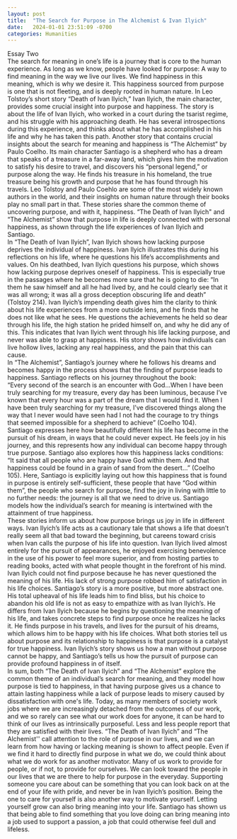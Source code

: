 ```yaml
---
layout: post
title:  "The Search for Purpose in The Alchemist & Ivan Ilyich"
date:   2024-01-01 23:51:09 -0700
categories: Humanities
---
```

Essay Two  
	The search for meaning in one’s life is a journey that is core to the human experience. As long as we know, people have looked for purpose: A way to find meaning in the way we live our lives. We find happiness in this meaning, which is why we desire it. This happiness sourced from purpose is one that is not fleeting, and is deeply rooted in human nature. In Leo Tolstoy’s short story “Death of Ivan Ilyich,” Ivan Ilyich, the main character, provides some crucial insight into purpose and happiness. The story is about the life of Ivan Ilyich, who worked in a court during the tsarist regime, and his struggle with his approaching death. He has several introspections during this experience, and thinks about what he has accomplished in his life and why he has taken this path. Another story that contains crucial insights about the search for meaning and happiness is “The Alchemist” by Paulo Coelho. Its main character Santiago is a shepherd who has a dream that speaks of a treasure in a far-away land, which gives him the motivation to satisfy his desire to travel, and discovers his “personal legend,” or purpose along the way. He finds his treasure in his homeland, the true treasure being his growth and purpose that he has found through his travels. Leo Tolstoy and Paulo Coehlo are some of the most widely known authors in the world, and their insights on human nature through their books play no small part in that. These stories share the common theme of uncovering purpose, and with it, happiness. “The Death of Ivan Ilyich" and “The Alchemist” show that purpose in life is deeply connected with personal happiness, as shown through the life experiences of Ivan Ilyich and Santiago.  
	In “The Death of Ivan Ilyich”, Ivan Ilyich shows how lacking purpose deprives the individual of happiness. Ivan Ilyich illustrates this during his reflections on his life, where he questions his life’s accomplishments and values. On his deathbed, Ivan Ilyich questions his purpose, which shows how lacking purpose deprives oneself of happiness. This is especially true in the passages where he becomes more sure that he is going to die: “In them he saw himself and all he had lived by, and he could clearly see that it was all wrong; it was all a gross deception obscuring life and death” (Tolstoy 214). Ivan Ilyich’s impending death gives him the clarity to think about his life experiences from a more outside lens, and he finds that he does not like what he sees. He questions the achievements he held so dear through his life, the high station he prided himself on, and why he did any of this. This indicates that Ivan Ilyich went through his life lacking purpose, and never was able to grasp at happiness. His story shows how individuals can live hollow lives, lacking any real happiness, and the pain that this can cause.  
	In “The Alchemist”, Santiago’s journey where he follows his dreams and becomes happy in the process shows that the finding of purpose leads to happiness. Santiago reflects on his journey throughout the book:  
“Every second of the search is an encounter with God…When I have been truly searching for my treasure, every day has been luminous, because I’ve known that every hour was a part of the dream that I would find it. When I have been truly searching for my treasure, I’ve discovered things along the way that I never would have seen had I not had the courage to try things that seemed impossible for a shepherd to achieve” (Coelho 104).  
Santiago expresses here how beautifully different his life has become in the pursuit of his dream, in ways that he could never expect. He feels joy in his journey, and this represents how any individual can become happy through true purpose. Santiago also explores how this happiness lacks conditions: “It said that all people who are happy have God within them. And that happiness could be found in a grain of sand from the desert…” (Coelho 105). Here, Santiago is explicitly laying out how this happiness that is found in purpose is entirely self-sufficient, these people that have “God within them”, the people who search for purpose, find the joy in living with little to no further needs: the journey is all that we need to drive us. Santiago models how the individual’s search for meaning is intertwined with the attainment of true happiness.   
These stories inform us about how purpose brings us joy in life in different ways. Ivan Ilyich’s life acts as a cautionary tale that shows a life that doesn’t really seem all that bad toward the beginning, but careens toward crisis when Ivan calls the purpose of his life into question. Ivan Ilyich lived almost entirely for the pursuit of appearances, he enjoyed exercising benevolence in the use of his power to feel more superior, and from hosting parties to reading books, acted with what people thought in the forefront of his mind. Ivan Ilyich could not find purpose because he has never questioned the meaning of his life. His lack of strong purpose robbed him of satisfaction in his life choices. Santiago’s story is a more positive, but more abstract one. His total upheaval of his life leads him to find bliss, but his choice to abandon his old life is not as easy to empathize with as Ivan Ilyich’s. He differs from Ivan Ilyich because he begins by questioning the meaning of his life, and takes concrete steps to find purpose once he realizes he lacks it. He finds purpose in his travels, and lives for the pursuit of his dreams, which allows him to be happy with his life choices. What both stories tell us about purpose and its relationship to happiness is that purpose is a catalyst for true happiness. Ivan Ilyich’s story shows us how a man without purpose cannot be happy, and Santiago’s tells us how the pursuit of purpose can provide profound happiness in of itself.  
In sum, both “The Death of Ivan Ilyich” and “The Alchemist” explore the common theme of an individual’s search for meaning, and they model how purpose is tied to happiness, in that having purpose gives us a chance to attain lasting happiness while a lack of purpose leads to misery caused by dissatisfaction with one's life. Today, as many members of society work jobs where we are increasingly detached from the outcomes of our work, and we so rarely can see what our work does for anyone, it can be hard to think of our lives as intrinsically purposeful. Less and less people report that they are satisfied with their lives. “The Death of Ivan Ilyich” and “The Alchemist'' call attention to the role of purpose in our lives, and we can learn from how having or lacking meaning is shown to affect people. Even if we find it hard to directly find purpose in what we do, we could think about what we do work for as another motivator. Many of us work to provide for people, or if not, to provide for ourselves. We can look toward the people in our lives that we are there to help for purpose in the everyday. Supporting someone you care about can be something that you can look back on at the end of your life with pride, and never be in Ivan Ilyich’s position. Being the one to care for yourself is also another way to motivate yourself. Letting yourself grow can also bring meaning into your life. Santiago has shown us that being able to find something that you love doing can bring meaning into a job used to support a passion, a job that could otherwise feel dull and lifeless.
